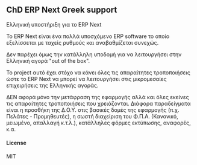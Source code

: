 ## ChD ERP Next Greek support

Ελληνική υποστήριξη για το ERP Next

Το ERP Next είναι ένα πολλά υποσχόμενο ERP software το οποίο εξελίσσεται με ταχείς ρυθμούς και αναβαθμίζεται συνεχώς.

Δεν παρέχει όμως την κατάλληλη υποδομή για να λειτουργήσει στην Ελληνική αγορά "out of the box".

Το project αυτό έχει στόχο να κάνει όλες τις απαραίτητες τροποποιήσεις ώστε το ERP Next να μπορεί να λειτουργήσει στις μικρομεσαίες επιχειρήσεις της Ελληνικής αγοράς.

ΔΕΝ αφορά μόνο την μετάφραση της εφαρμογής αλλά και όλες εκείνες τις απαραίτητες τροποποιήσεις που χρειάζονται. Διάφορα παραδείγματα είναι η προσθήκη της Δ.Ο.Υ. στις βασικές δομές της εφαρμογής (π.χ. Πελάτες - Προμηθευτές), η σωστή διαχείριση του Φ.Π.Α. (Κανονικό, μειωμένο, απαλλαγή κ.τ.λ.), κατάλληλες φόρμες εκτύπωσης, αναφορές, κ.α.

#### License

MIT